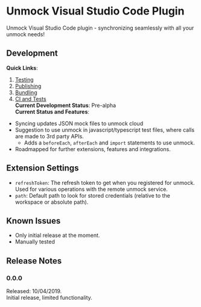 # Unmock Visual Studio Code Plugin

Unmock Visual Studio Code plugin - synchronizing seamlessly with all your unmock needs!

## Development
**Quick Links**:
1. [Testing](https://code.visualstudio.com/api/working-with-extensions/testing-extension)
2. [Publishing](https://code.visualstudio.com/api/working-with-extensions/publishing-extension)
3. [Bundling](https://code.visualstudio.com/api/working-with-extensions/bundling-extension)
4. [CI and Tests](https://code.visualstudio.com/api/working-with-extensions/continuous-integration)  
**Current Development Status**: Pre-alpha  
**Current Status and Features**:  
- Syncing updates JSON mock files to unmock cloud
- Suggestion to use unmock in javascript/typescript test files, where calls are made to 3rd party APIs.
  - Adds a `beforeEach`, `afterEach` and `import` statements to use unmock.
- Roadmapped for further extensions, features and integrations.


## Extension Settings
- `refreshToken`: The refresh token to get when you registered for unmock. Used for various operations with the remote unmock service.
- `path`: Default path to look for stored credentials (relative to the workspace or absolute path).

## Known Issues
- Only initial release at the moment.
- Manually tested

## Release Notes

### 0.0.0
Released: 10/04/2019.  
Initial release, limited functionality.

